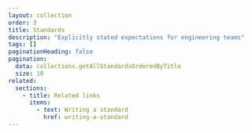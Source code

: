 ```yaml
---
layout: collection
order: 3
title: Standards
description: "Explicitly stated expectations for engineering teams"
tags: []
paginationHeading: false
pagination:
  data: collections.getAllStandardsOrderedByTitle
  size: 10
related:
  sections:
    - title: Related links
      items:
        - text: Writing a standard
          href: writing-a-standard
---
```

